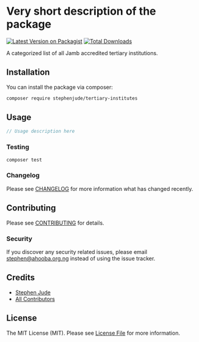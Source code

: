 # Very short description of the package

[![Latest Version on Packagist](https://img.shields.io/packagist/v/stephenjude/tertiary-institutes.svg?style=flat-square)](https://packagist.org/packages/stephenjude/tertiary-institutes)
[![Total Downloads](https://img.shields.io/packagist/dt/stephenjude/tertiary-institutes.svg?style=flat-square)](https://packagist.org/packages/stephenjude/tertiary-institutes)

A categorized list of all Jamb accredited tertiary institutions.

## Installation

You can install the package via composer:

```bash
composer require stephenjude/tertiary-institutes
```

## Usage

``` php
// Usage description here
```

### Testing

``` bash
composer test
```

### Changelog

Please see [CHANGELOG](CHANGELOG.md) for more information what has changed recently.

## Contributing

Please see [CONTRIBUTING](CONTRIBUTING.md) for details.

### Security

If you discover any security related issues, please email stephen@ahooba.org.ng instead of using the issue tracker.

## Credits

- [Stephen Jude](https://github.com/stephenjude)
- [All Contributors](../../contributors)

## License

The MIT License (MIT). Please see [License File](LICENSE.md) for more information.

